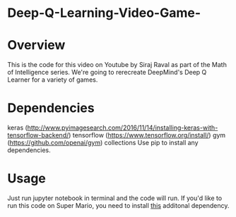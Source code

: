 # Deep-Q-Learning-Video-Game-
# Overview 
This is the code for this video on Youtube by Siraj Raval as part of the Math of Intelligence series. We're going to rerecreate DeepMind's Deep Q Learner for a variety of games.

# Dependencies
keras (http://www.pyimagesearch.com/2016/11/14/installing-keras-with-tensorflow-backend/)
tensorflow (https://www.tensorflow.org/install/)
gym (https://github.com/openai/gym)
collections
Use pip to install any dependencies.

# Usage
Just run jupyter notebook in terminal and the code will run. If you'd like to run this code on Super Mario, you need to install [this](https://github.com/ppaquette/gym-super-mario) additonal dependency.
